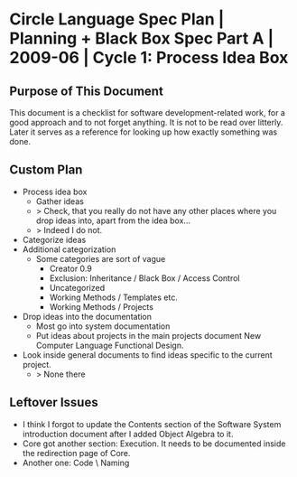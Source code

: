 ﻿Circle Language Spec Plan | Planning + Black Box Spec Part A | 2009-06 | Cycle 1: Process Idea Box
===============================================================================================


Purpose of This Document
------------------------

This document is a checklist for software development-related work, for a good approach and to not forget anything. It is not to be read over litterly. Later it serves as a reference for looking up how exactly something was done.


Custom Plan
------------

- Process idea box
    - Gather ideas
    - \> Check, that you really do not have any other places where you drop ideas into, apart from the idea box…
    - \> Indeed I do not.
- Categorize ideas
- Additional categorization
    - Some categories are sort of vague
        - Creator 0.9
        - Exclusion: Inheritance / Black Box / Access Control
        - Uncategorized
        - Working Methods / Templates etc.
        - Working Methods / Projects
- Drop ideas into the documentation
    - Most go into system documentation
    - Put ideas about projects in the main projects document  New Computer Language Functional Design.
- Look inside general documents to find ideas specific to the current project.
    - \> None there


Leftover Issues
---------------

- I think I forgot to update the Contents section of the Software System introduction document after I added Object Algebra to it.
- Core got another section: Execution. It needs to be documented inside the redirection page of Core.
- Another one: Code \ Naming
